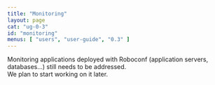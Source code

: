 ```yaml
---
title: "Monitoring"
layout: page
cat: "ug-0-3"
id: "monitoring"
menus: [ "users", "user-guide", "0.3" ]
---
```


Monitoring applications deployed with Roboconf (application servers, databases...) still needs to be addressed.  
We plan to start working on it later.
